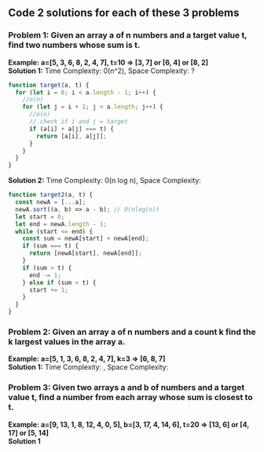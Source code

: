 ## Code 2 solutions for each of these 3 problems

### Problem 1: Given an array a of n numbers and a target value t, find two numbers whose sum is t.
**Example: a=[5, 3, 6, 8, 2, 4, 7], t=10 ⇒ [3, 7] or [6, 4] or [8, 2]**<br>
**Solution 1:** Time Complexity: 0(n^2), Space Complexity: ?
```javascript
function target(a, t) {
  for (let i = 0; i < a.length - 1; i++) {
    //o(n)
    for (let j = i + 1; j < a.length; j++) {
      //o(n)
      // check if i and j = target
      if (a[i] + a[j] === t) {
        return [a[i], a[j]];
      }
    }
  }
}
```
**Solution 2:** Time Complexity: 0(n log n), Space Complexity: 
```javascript
function target2(a, t) {
  const newA = [...a];
  newA.sort((a, b) => a - b); // O(nlog(n))
  let start = 0;
  let end = newA.length - 1;
  while (start <= end) {
    const sum = newA[start] + newA[end];
    if (sum === t) {
      return [newA[start], newA[end]];
    }
    if (sum > t) {
      end -= 1;
    } else if (sum < t) {
      start += 1;
    }
  }
}
```

### Problem 2: Given an array a of n numbers and a count k find the k largest values in the array a.
**Example: a=[5, 1, 3, 6, 8, 2, 4, 7], k=3 ⇒ [6, 8, 7]**<br>
**Solution 1:** Time Complexity: , Space Complexity: 


### Problem 3: Given two arrays a and b of numbers and a target value t, find a number from each array whose sum is closest to t.
**Example: a=[9, 13, 1, 8, 12, 4, 0, 5], b=[3, 17, 4, 14, 6], t=20 ⇒ [13, 6] or [4, 17] or [5, 14]** <br>
**Solution 1**
